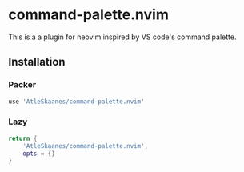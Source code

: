 # command-palette.nvim

This is a a plugin for neovim inspired by VS code's command palette.

## Installation

### Packer
```lua
use 'AtleSkaanes/command-palette.nvim'
```

### Lazy
```lua
return {
    'AtleSkaanes/command-palette.nvim',
    opts = {}
}
```
</details>

